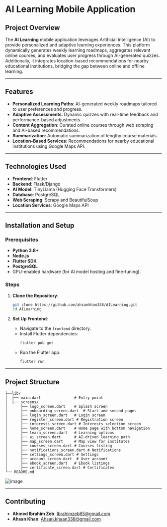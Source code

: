 # AI Learning Mobile Application

## Project Overview
The **AI Learning** mobile application leverages Artificial Intelligence (AI) to provide personalized and adaptive learning experiences. This platform dynamically generates weekly learning roadmaps, aggregates relevant online courses, and evaluates user progress through AI-generated quizzes. Additionally, it integrates location-based recommendations for nearby educational institutions, bridging the gap between online and offline learning.

---

## Features
- **Personalized Learning Paths**: AI-generated weekly roadmaps tailored to user preferences and progress.
- **Adaptive Assessments**: Dynamic quizzes with real-time feedback and performance-based adjustments.
- **Content Aggregation**: Curated online courses through web scraping and AI-based recommendations.
- **Summarization**: Automatic summarization of lengthy course materials.
- **Location-Based Services**: Recommendations for nearby educational institutions using Google Maps API.

---

## Technologies Used
- **Frontend**: Flutter
- **Backend**: Flask/Django
- **AI Model**: TinyLlama (Hugging Face Transformers)
- **Database**: PostgreSQL
- **Web Scraping**: Scrapy and BeautifulSoup
- **Location Services**: Google Maps API

---

## Installation and Setup

### Prerequisites
- **Python 3.8+**
- **Node.js**
- **Flutter SDK**
- **PostgreSQL**
- GPU-enabled hardware (for AI model hosting and fine-tuning).

### Steps
1. **Clone the Repository**:
   ```bash
   git clone https://github.com/ahsankhan338/AILearning.git
   cd AILearning
   ```

2. **Set Up Frontend**:
   - Navigate to the `frontend` directory.
   - Install Flutter dependencies:
     ```bash
     flutter pub get
     ```
   - Run the Flutter app:
     ```bash
     flutter run
     ```
---

## Project Structure
```
├──lib/
|  ├── main.dart               # Entry point
|  ├── screens/
│      ├── logo_screen.dart    # Splash screen
│      ├── onboarding_screen.dart  # Start and second pages
│      ├── login_screen.dart   # Login screen
│      ├── register_screen.dart # Registration screen
│      ├── interests_screen.dart # Interests selection screen
│      ├── home_screen.dart    # Home page with bottom navigation
│      ├── learn_screen.dart   # Learning options
│      ├── ai_screen.dart      # AI-driven learning path
│      ├── map_screen.dart     # Map view for institutes
│      ├── courses_screen.dart # Courses listing
│      ├── notifications_screen.dart # Notifications
│      ├── settings_screen.dart # Settings
│      ├── account_screen.dart  # User account
│      ├── ebook_screen.dart   # Ebook listings
│      ├── certificate_screen.dart # Certificates
└── README.md
```
![image](https://github.com/user-attachments/assets/5083522c-9ab9-403e-a788-2f6adb6303a7)


---

## Contributing
- **Ahmed Ibrahim Zeb**: Ibrahimzeb65@gmail.com
- **Ahsan Khan**: Ahsan.khaan338@gmail.com
